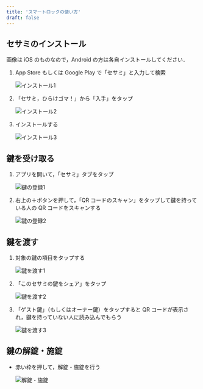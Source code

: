 ```yaml
---
title: 'スマートロックの使い方'
draft: false
---
```


## セサミのインストール

画像は iOS のものなので，Android の方は各自インストールしてください．

1. App Store もしくは Google Play で「セサミ」と入力して検索

   ![インストール1](install_1.png)

2. 「セサミ，ひらけゴマ！」から「入手」をタップ

   ![インストール2](install_2.png)

3. インストールする

   ![インストール3](install_3.png)

## 鍵を受け取る

1. アプリを開いて，「セサミ」タブをタップ

   ![鍵の登録1](key_register_1.png)

2. 右上の＋ボタンを押して，「QR コードのスキャン」をタップして鍵を持っている人の QR コードをスキャンする

   ![鍵の登録2](key_register_2.png)

## 鍵を渡す

1. 対象の鍵の項目をタップする

   ![鍵を渡す1](key_pass_1.png)

2. 「このセサミの鍵をシェア」をタップ

   ![鍵を渡す2](key_pass_2.png)

3. 「ゲスト鍵」（もしくはオーナー鍵）をタップすると QR コードが表示され，鍵を持っていない人に読み込んでもらう

   ![鍵を渡す3](key_pass_3.png)

## 鍵の解錠・施錠

- 赤い枠を押して，解錠・施錠を行う

  ![解錠・施錠](key_open_1.png)
